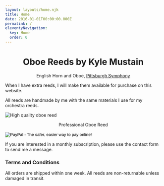 ```yaml
---
layout: layouts/home.njk
title: Home
date: 2016-01-01T00:00:00.000Z
permalink: /
eleventyNavigation:
  key: Home
  order: 0
---
```

<h1 style="text-align:center;">Oboe Reeds by Kyle Mustain</h1>
<p style="text-align:center;">English Horn and Oboe, <a href="https://pittsburghsymphony.org/biography/kyle-mustain">Pittsburgh Symphony</a> </p>
When I have extra reeds, I will make them available for purchase on this website.

All reeds are handmade by me with the same materials I use for my orchestra reeds. 

<img src="reed-placeholder.jpg" alt="High quality oboe reed">

<p style="text-align:center;">Professional Oboe Reed</p>
<div class="paypal-button">
<form action="https://www.paypal.com/cgi-bin/webscr" method="post" target="_top">
<input type="hidden" name="cmd" value="_s-xclick">
<input type="hidden" name="hosted_button_id" value="WUB2H8Q26YSC2">
<input type="image" src="https://www.paypalobjects.com/en_US/i/btn/btn_buynowCC_LG.gif" border="0" name="submit" alt="PayPal - The safer, easier way to pay online!">
<img alt="" border="0" src="https://www.paypalobjects.com/en_US/i/scr/pixel.gif" width="1" height="1">
</form>
</div>

If you are interested in a monthly subscription, please use the contact form to send me a message.

### Terms and Conditions

All orders are shipped within one week.
All reeds are non-returnable unless damaged in transit.



